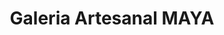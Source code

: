 ---
title: "Galeria Artesanal MAYA"
url: /ciudad-satelite/galeria-artesanal-maya/
shop: Einkaufszentrum
---